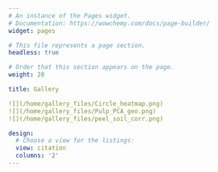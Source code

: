 ```yaml
---
# An instance of the Pages widget.
# Documentation: https://wowchemy.com/docs/page-builder/
widget: pages

# This file represents a page section.
headless: true

# Order that this section appears on the page.
weight: 20

title: Gallery

![](/home/gallery_files/Circle_heatmap.png)
![](/home/gallery_files/Pulp_PCA_geo.png)
![](/home/gallery_files/peel_soil_corr.png)

design:
  # Choose a view for the listings:
  view: citation
  columns: '2'
---
```





